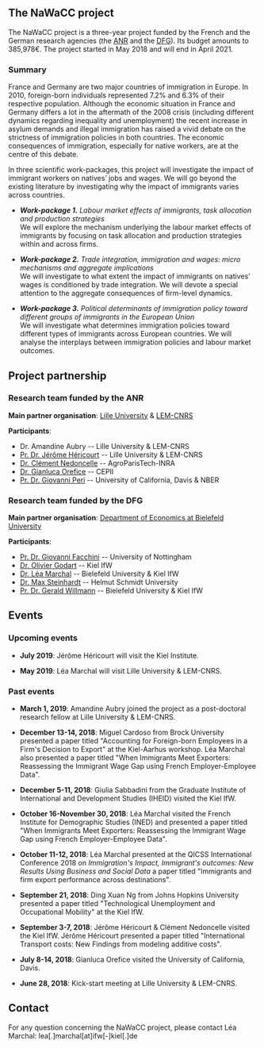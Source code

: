 ## **The NaWaCC project**

The NaWaCC project is a three-year project funded by the French and the German research agencies (the [ANR](http://www.agence-nationale-recherche.fr/en/) and the [DFG](http://www.dfg.de/en/index.jsp)). Its budget amounts to 385,978€. The project started in May 2018 and will end in April 2021. 


### Summary

France and Germany are two major countries of immigration in Europe. In 2010, foreign-born individuals represented 7.2% and 6.3% of their respective population. Although the economic situation in France and Germany differs a lot in the aftermath of the 2008 crisis (including different dynamics regarding inequality and unemployment) the recent increase in asylum demands and illegal immigration has raised a vivid debate on the strictness of immigration policies in both countries. The economic consequences of immigration, especially for native workers, are at the centre of this debate. 

In three scientific work-packages, this project will investigate the impact of immigrant workers on natives’ jobs and wages. We will go beyond the existing literature by investigating why the impact of immigrants varies across countries. 


* ***Work-package 1.** Labour market effects of immigrants, task allocation and production strategies*
<br/> We will explore the mechanism underlying the labour market effects of immigrants by focusing on task allocation and production strategies within and across firms.


* ***Work-package 2.** Trade integration, immigration and wages: micro mechanisms and aggregate implications*
<br/> We will investigate to what extent the impact of immigrants on natives’ wages is conditioned by trade integration. We will devote a special attention to the aggregate consequences of firm-level dynamics.


* ***Work-package 3.** Political determinants of immigration policy toward different groups of immigrants in the European Union*
<br/> We will investigate what determines immigration policies toward different types of immigrants across European countries. We will analyse the interplays between immigration policies and labour market outcomes.


## **Project partnership**

### Research team funded by the ANR
**Main partner organisation**: [Lille University](http://www.univ-lille1.fr/home/) & [LEM-CNRS](https://lem.univ-lille.fr/)

**Participants**: 
* Dr. Amandine Aubry -- Lille University & LEM-CNRS
* [Pr. Dr. Jérôme Héricourt](https://sites.google.com/site/jpcdhericourt/) -- Lille University & LEM-CNRS
* [Dr. Clément Nedoncelle](http://www.clementnedoncelle.eu/) -- AgroParisTech-INRA
* [Dr. Gianluca Orefice](https://sites.google.com/site/oreficegianluca/home) -- CEPII
* [Pr. Dr. Giovanni Peri](http://giovanniperi.ucdavis.edu/) -- University of California, Davis & NBER


### Research team funded by the DFG 
**Main partner organisation**: [Department of Economics at Bielefeld University](http://www.uni-bielefeld.de/(en)/wiwi/)

**Participants**: 
* [Pr. Dr. Giovanni Facchini](http://giovannifacchini.wixsite.com/scientist-site) -- University of Nottingham
* [Dr. Olivier Godart](https://www.ifw-members.ifw-kiel.de/~olivier_godart_ifw_kiel_de) -- Kiel IfW
* [Dr. Léa Marchal](http://leamarchal.fr) -- Bielefeld University & Kiel IfW
* [Dr. Max Steinhardt](https://sites.google.com/site/maxfriedrichsteinhardt/) -- Helmut Schmidt University
* [Pr. Dr. Gerald Willmann](http://willmann.com/~gerald/) -- Bielefeld University & Kiel IfW



## **Events**


### Upcoming events

* **July 2019**: Jérôme Héricourt will visit the Kiel Institute. 

* **May 2019**: Léa Marchal will visit Lille University & LEM-CNRS. 


### Past events

* **March 1, 2019**: Amandine Aubry joined the project as a post-doctoral research fellow at Lille University & LEM-CNRS. 

* **December 13-14, 2018**: Miguel Cardoso from Brock University presented a paper titled "Accounting for Foreign-born Employees in a Firm's Decision to Export" at the Kiel-Aarhus workshop. Léa Marchal also presented a paper titled "When Immigrants Meet Exporters: Reassessing the Immigrant Wage Gap using French Employer-Employee Data". 

* **December 5-11, 2018**: Giulia Sabbadini from the Graduate Institute of International and Development Studies (IHEID) visited the Kiel IfW. 

* **October 16-November 30, 2018**: Léa Marchal visited the French Institute for Demographic Studies (INED) and presented a paper titled "When Immigrants Meet Exporters: Reassessing the Immigrant Wage Gap using French Employer-Employee Data". 

* **October 11-12, 2018**: Léa Marchal presented at the QICSS International Conference 2018 on *Immigration's Impact, Immigrant's outcomes: New Results Using Business and Social Data* a paper titled "Immigrants and firm export performance across destinations".  

* **September 21, 2018**: Ding Xuan Ng from Johns Hopkins University presented a paper titled "Technological Unemployment and Occupational Mobility" at the Kiel IfW.

* **September 3-7, 2018**: Jérôme Héricourt & Clément Nedoncelle visited the Kiel IfW. Jérôme Héricourt presented a paper titled "International Transport costs: New Findings from modeling additive costs".

* **July 8-14, 2018**: Gianluca Orefice visited the University of California, Davis. 

* **June 28, 2018**: Kick-start meeting at Lille University & LEM-CNRS. <a href="{{ '/assets/data/programme_kick-start_meeting.pdf' }}" target="_blank"><i class="fas fa-file"></i></a>



## **Contact**
For any question concerning the NaWaCC project, please contact Léa Marchal: lea[.]marchal[at]ifw[-]kiel[.]de


